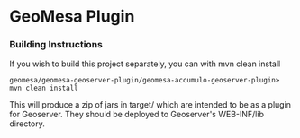 # GeoMesa Plugin

### Building Instructions

If you wish to build this project separately, you can with mvn clean install

```geomesa/geomesa-geoserver-plugin/geomesa-accumulo-geoserver-plugin> mvn clean install```

This will produce a zip of jars in target/ which are intended to be as a plugin for Geoserver.  They should be deployed to
Geoserver's WEB-INF/lib directory.

